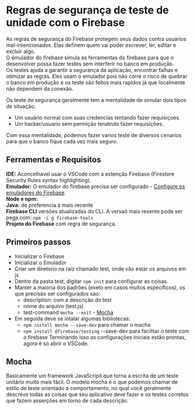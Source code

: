 # Regras de segurança de teste de unidade com o Firebase

As regras de segurança do Firebase protegem seus dados contra usuários mal-intencionados. Elas definem quem vai poder escrever, ler, editar e excluir algo. <br>
O emulador do firebase simula as ferramentas do firebase para que o desenvolver possa fazer testes sem interferir no banco em produção. <br>
Os testes ajuda a garantir a segurança da aplicação, encontrar falhas e otimizar as regras. Eles usam o emulador pois não corre o risco de quebrar o banco em produção e os teste são feitos mais rapidos já que localmente não dependem da conexão.

Os teste de segurança geralmente tem a mentalidade de simular dois tipos de situação: 
- Um usuário normal com suas credencias tentando fazer requisiçoes.
- Um hacker/usuario sem permição tenatndo fazer requisições.

Com essa mentalidade, podemos fazer varios teste de diversos cenarios para que o banco fique cada vez mais seguro.

## Ferramentas e Requisitos
**IDE:** Aconcelhavel usar o VSCode com a extenção Firebase (Firestore Security Rules syntax highlighting). <br>
**Emulador:** O emulador do firebase precisa ser configurado - [Configure os emuladores do Firebase][2]. <br>
**Node e npm:**  <br>
**Java:** de preferencia a mais recente <br>
**Firebase CLI** versões atualizadas do CLI. A versaõ mais resente pode ser pega com: `npm -i g firebase-tools` <br>
**Projeto do Firebase** com regra de segurança. <br>

## Primeiros passos
- Inicializar o Firebase
- Inicializar o Emulador
- Criar um diretorio na raiz chamado test, onde vão estar os arquivos em js
- Dentro da pasta test, digitar `npm init` para configurar as coisas.
- Manter a maioria dos padrões (exeto em casos muitos especificos), os que precisão ser configurados são:
  -   description: com a descrição do test
  -   nome do arquivo (test.js)
  -   test-command `mocha --exit` - [Mocha][3]
- Em seguida deve se intalar algumas bibliotecas:
  -  `npm install mocha --save-dev` para chamar o macha
  -  `npm install @firebase/testing` --save-dev para facilitar o teste com o firebase
Terminando isso as configurações iniciais estão prontas, agora é só abrir o VSCode.

## Mocha
Basicamente um framework JavaScripit que torna a escrita de um teste unitário muito mais fácil.
O modelo mocha é o que podemos chamar de estilo de teste orientado a comportamento, no qual você geralmente descreve todas as coisas que seu aplicativo deve fazer e os testes corretos que fazem asserções em torno de cada descrição. 

<!-- Parei em 7:57 do vìdeo https://www.youtube.com/watch?v=VDulvfBpzZE&t=2s   -->


[1]: https://firebase.google.com/docs/rules/unit-tests
[2]: https://firebase.google.com/docs/rules/emulator-setup
[3]: https://github.com/RafaelaBF/Testes_no_Android/new/main/Anota%C3%A7%C3%B5es#mocha
